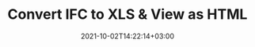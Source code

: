 ---
############################# Static ############################
layout: "autogen"
date: 2021-10-02T14:22:14+03:00
draft: false
path: "total/net/conversion/ifc-to-xls/"

############################# Head ############################
head_title: "Convert IFC to XLS in C# VB.NET & View as HTML"
head_description: "Code example to convert IFC to XLS and 100+ other file formats in .NET (C#, VB.NET, ASP.NET & .NET Core) applications. Display the Converted XLS document as HTML viewer."

############################# Header ############################
title: "Convert IFC to XLS & View as HTML"
description: "Programmatically convert IFC to XLS in .NET applications using flexible options to customize the resultant document. Convert the complete document or specific pages based on page numbers or selective page ranges using the .NET document conversion library."

############################# SubMenu ############################
submenu:
    enable: false

############################# Content ############################
content:
    enable: true
    block:
    - title_left: "IFC to XLS Conversion in C# .NET"
      content_left: |
          IFC to XLS file conversion using C#. Add watermark and view the converted document as HTML without using any external software.

          -   Create **Converter** object to convert IFC document
          -   Set the convert options for XLS format
          -   Call **Convert** method of **Converter** class instance for conversion to XLS
          -   Set options for HTML viewer
          -   Create **Viewer** object to view converted XLS as HTML
          
      title_right: "Convert Whole Document or Specific Pages"
      content_right: |
          You require `GroupDocs.Conversion` & `GroupDocs.Viewer` namespaces to convert between a wide range of popular document types such as PDF, Microsoft Word, Excel, PowerPoint, Project, Outlook, HTML, diagrams and image file formats. Explore other [.NET APIs for Office documents](https://products.conholdate.com/total/net/) as offered by Conholdate.Total.
          
          Get the respective assembly files from the [downloads](https://downloads.conholdate.com/total/net) or fetch the whole package from [Nuget](https://www.nuget.org/packages/Conholdate.Total/) to add 'Conholdate.Total` directly in your workspace.
          
      code: |
          ```cs {linenos=false}
          // Convert IFC to XLS using GroupDocs.Conversion API
          // Create Converter object to convert IFC document
          using (Converter converter = new Converter("input.ifc"))
          {
              // set the convert options for XLS format
              var convertOptions = converter.GetPossibleConversions()["xls"].ConvertOptions;

              // convert to XLS format
              converter.Convert("output.xls", convertOptions);
          }

          // Set options for HTML viewer
          HtmlViewOptions viewOptions = HtmlViewOptions.ForEmbeddedResources("output{0}.html");

          // Create Viewer object to view converted XLS as HTML
          using (Viewer viewer = new Viewer("output.xls"))
          {
              viewer.View(viewOptions);
          }
          ```
    - title_left: "Add Watermark to Converted XLS in C#"
      content_left: |
          Accurately convert documents (IFC to XLS) exactly as the original file and apply text or image watermarks to the converted document pages using C# .NET.

          -   Create **Converter** object to convert IFC document
          -   Create new instance of **WatermarkOptions** class
          -   Specify watermark properties (color, width, text, image etc)
          -   Instantiate the proper **ConvertOptions** class
          -   Set **Watermark** property of the **ConvertOptions** instance
          -   Call **Convert** method of **Converter** class instance for conversion to XLS
        
      title_right: "Source Document Information Extraction"
      content_right: |
          The documents information extraction feature not only allows getting the basic information about the source document file but it also supports extracting some valuable file-format specific information such as project start and end dates of a Microsoft Project file, any printing restrictions on a PDF document, list of folders enclosed in an Outlook data file etc. 

          Convert popular document file formats on different operating systems such as Windows, Linux or macOS while using platforms such as Windows Azure, Mono and Xamarin.
          
      code: |
          ```cs {linenos=false}
          // Create Converter object to convert IFC document
          using (Converter converter = new Converter("input.ifc"))
          {
              // Create new instance of WatermarkOptions class
              WatermarkOptions watermark = new WatermarkOptions
              {
                  Text = "Sample watermark",
                  Color = Color.Red,
                  Width = 100,
                  Height = 100,
                  Background = true
              };

              // Instantiate the proper ConvertOptions class
              PdfConvertOptions options = new PdfConvertOptions
              {
                  Watermark = watermark
              };

              // convert to XLS format
              converter.Convert("output.xls", options);
          }
          ```
############################# About Formats ############################
about_formats:
    enable: false
############################# More Formats ############################
more_formats:
    enable: true
    auto: false
    other_out_formats: PDF DOCX DOT DOTX DOTM TXT RTF HTML MHTML XLS XLSX XLSM XLT XLTX XLTM CSV DIF PPT PPTX PPS PPSX POT POTX POTM ODT OTT OTP ODP ODS EMZ WMZ SVGZ TEX DCM WMF BMP PNG GIF JPEG TIFF
############################# Back to top ###############################
back_to_top:
  enable: true
---